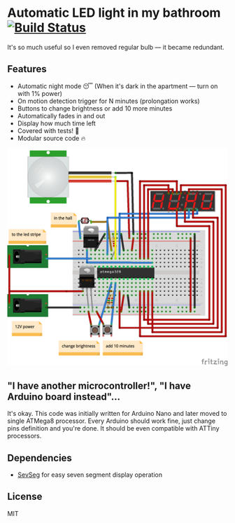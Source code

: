 # Automatic LED light in my bathroom [![Build Status](https://travis-ci.org/ReDetection/bathroom-light.svg?branch=master)](https://travis-ci.org/ReDetection/bathroom-light) #

It's so much useful so I even removed regular bulb — it became redundant. 

## Features ##

<ul>
<li>Automatic night mode 😴 (When it's dark in the apartment — turn on with 1% power) </li>
<li>On motion detection trigger for N minutes (prolongation works)</li>
<li>Buttons to change brightness or add 10 more minutes</li>
<li>Automatically fades in and out</li>
<li>Display how much time left</li>
<li>Covered with tests! 🚀</li>
<li>Modular source code 🔥</li>
</ul>

![Breadboard](schematics/schematics_bb.png)

## "I have another microcontroller!", "I have Arduino board instead"... ##

It's okay. This code was initially written for Arduino Nano and later moved to single ATMega8 processor. Every Arduino should work fine, just change pins definition and you're done. It should be even compatible with ATTiny processors.

## Dependencies ##

* [SevSeg](https://github.com/DeanIsMe/SevSeg) for easy seven segment display operation

## License ##

MIT
